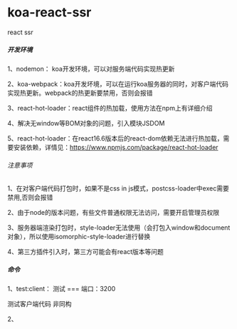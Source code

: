 # koa-react-ssr
react ssr

##### 开发环境

1、nodemon： koa开发环境，可以对服务端代码实现热更新

2、koa-webpack：koa开发坏境，可以在运行koa服务器的同时，对客户端代码实现热更新。webpack的热更新要禁用，否则会报错

3、react-hot-loader：react组件的热加载，使用方法在npm上有详细介绍

4、解决无window等BOM对象的问题，引入模块JSDOM

5、react-hot-loader：在react16.6版本后的react-dom依赖无法进行热加载，需要安装依赖，详情见：https://www.npmjs.com/package/react-hot-loader

###### 注意事项

1、在对客户端代码打包时，如果不是css in js模式，postcss-loader中exec需要禁用,否则会报错

2、由于node的版本问题，有些文件普通权限无法访问，需要开启管理员权限

3、服务器端渲染打包时，style-loader无法使用（会打包入window和document对象），所以使用isomorphic-style-loader进行替换

4、第三方插件引入时，第三方可能会有react版本等问题

##### 命令

1、test:client： 测试 === 端口：3200

测试客户端代码  非同构

2、
